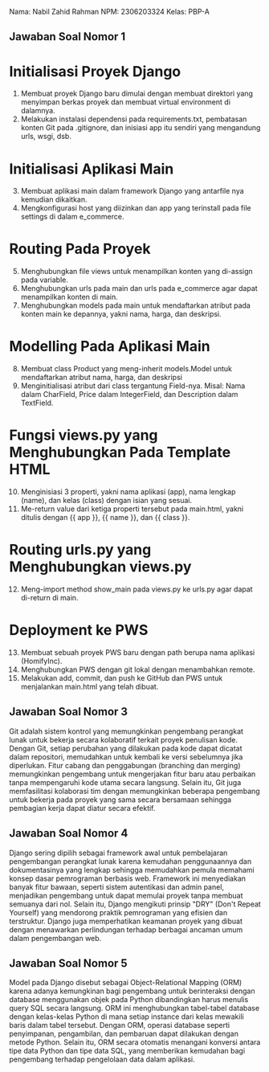 Nama: Nabil Zahid Rahman
NPM: 2306203324
Kelas: PBP-A

## Jawaban Soal Nomor 1
# Initialisasi Proyek Django
1. Membuat proyek Django baru dimulai dengan membuat direktori yang menyimpan berkas proyek dan membuat virtual environment di dalamnya.
2. Melakukan instalasi dependensi pada requirements.txt, pembatasan konten Git pada .gitignore, dan inisiasi app itu sendiri yang mengandung urls, wsgi, dsb.
# Initialisasi Aplikasi Main
3. Membuat aplikasi main dalam framework Django yang antarfile nya kemudian dikaitkan.
4. Mengkonfigurasi host yang diizinkan dan app yang terinstall pada file settings di dalam e_commerce.
# Routing Pada Proyek
5. Menghubungkan file views untuk menampilkan konten yang di-assign pada variable.
6. Menghubungkan urls pada main dan urls pada e_commerce agar dapat menampilkan konten di main.
7. Menghubungkan models pada main untuk mendaftarkan atribut pada konten main ke depannya, yakni nama, harga, dan deskripsi.
# Modelling Pada Aplikasi Main
8. Membuat class Product yang meng-inherit models.Model untuk mendaftarkan atribut nama, harga, dan deskripsi
9. Menginitialisasi atribut dari class tergantung Field-nya. Misal: Nama dalam CharField, Price dalam IntegerField, dan Description dalam TextField.
# Fungsi views.py yang Menghubungkan Pada Template HTML
10. Menginisiasi 3 properti, yakni nama aplikasi (app), nama lengkap (name), dan kelas (class) dengan isian yang sesuai.
11. Me-return value dari ketiga properti tersebut pada main.html, yakni ditulis dengan {{ app }}, {{ name }}, dan {{ class }}.
# Routing urls.py yang Menghubungkan views.py
12. Meng-import method show_main pada views.py ke urls.py agar dapat di-return di main.
# Deployment ke PWS
13. Membuat sebuah proyek PWS baru dengan path berupa nama aplikasi (HomifyInc).
14. Menghubungkan PWS dengan git lokal dengan menambahkan remote.
15. Melakukan add, commit, dan push ke GitHub dan PWS untuk menjalankan main.html yang telah dibuat.

## Jawaban Soal Nomor 3
Git adalah sistem kontrol yang memungkinkan pengembang perangkat lunak untuk bekerja secara kolaboratif terkait proyek penulisan kode. Dengan Git, setiap perubahan yang dilakukan pada kode dapat dicatat dalam repositori, memudahkan untuk kembali ke versi sebelumnya jika diperlukan. Fitur cabang dan penggabungan (branching dan merging) memungkinkan pengembang untuk mengerjakan fitur baru atau perbaikan tanpa mempengaruhi kode utama secara langsung. Selain itu, Git juga memfasilitasi kolaborasi tim dengan memungkinkan beberapa pengembang untuk bekerja pada proyek yang sama secara bersamaan sehingga pembagian kerja dapat diatur secara efektif.

## Jawaban Soal Nomor 4
Django sering dipilih sebagai framework awal untuk pembelajaran pengembangan perangkat lunak karena kemudahan penggunaannya dan dokumentasinya yang lengkap sehingga memudahkan pemula memahami konsep dasar pemrograman berbasis web. Framework ini menyediakan banyak fitur bawaan, seperti sistem autentikasi dan admin panel, menjadikan pengembang untuk dapat memulai proyek tanpa membuat semuanya dari nol. Selain itu, Django mengikuti prinsip "DRY" (Don't Repeat Yourself) yang mendorong praktik pemrograman yang efisien dan terstruktur. Django juga memperhatikan keamanan proyek yang dibuat dengan menawarkan perlindungan terhadap berbagai ancaman umum dalam pengembangan web.

## Jawaban Soal Nomor 5
Model pada Django disebut sebagai Object-Relational Mapping (ORM) karena adanya kemungkinan bagi pengembang untuk berinteraksi dengan database menggunakan objek pada Python dibandingkan harus menulis query SQL secara langsung. ORM ini menghubungkan tabel-tabel database dengan kelas-kelas Python di mana setiap instance dari kelas mewakili baris dalam tabel tersebut. Dengan ORM, operasi database seperti penyimpanan, pengambilan, dan pembaruan dapat dilakukan dengan metode Python. Selain itu, ORM secara otomatis menangani konversi antara tipe data Python dan tipe data SQL, yang memberikan kemudahan bagi pengembang terhadap pengelolaan data dalam aplikasi.